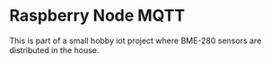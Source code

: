 # Raspberry Node MQTT
This is part of a small hobby iot project where BME-280 sensors are distributed in the house.